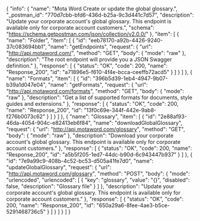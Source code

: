 {
  "info": {
    "name": "Mota Word Create or update the global glossary.",
    "_postman_id": "770d7cbb-bfd6-436d-b25a-9c3d441c7d57",
    "description": "Update your corporate account's global glossary. This endpoint is available only for corporate account customers.",
    "schema": "https://schema.getpostman.com/json/collection/v2.0.0/"
  },
  "item": [
    {
      "name": "Folder",
      "item": [
        {
          "id": "eeb78170-a92b-4426-9240-37c083694bb1",
          "name": "getEndpoints",
          "request": {
            "url": "http://api.motaword.com/",
            "method": "GET",
            "body": {
              "mode": "raw"
            },
            "description": "The root endpoint will provide you a JSON Swagger definition."
          },
          "response": [
            {
              "status": "OK",
              "code": 200,
              "name": "Response_200",
              "id": "a71896e5-f610-4f4e-bcca-ceeffb72acd5"
            }
          ]
        }
      ]
    },
    {
      "name": "Formats",
      "item": [
        {
          "id": "396b5d39-1eb4-4947-9b07-b39a1d047e04",
          "name": "getFormats",
          "request": {
            "url": "http://api.motaword.com/formats",
            "method": "GET",
            "body": {
              "mode": "raw"
            },
            "description": "Get a list of supported formats for documents, style guides and extensions."
          },
          "response": [
            {
              "status": "OK",
              "code": 200,
              "name": "Response_200",
              "id": "13f0c69e-344f-442e-9ab8-f276b0073c62"
            }
          ]
        }
      ]
    },
    {
      "name": "Glossary",
      "item": [
        {
          "id": "2e88af93-46da-4054-904c-e82413eb6f84",
          "name": "downloadGlobalGlossary",
          "request": {
            "url": "http://api.motaword.com/glossary",
            "method": "GET",
            "body": {
              "mode": "raw"
            },
            "description": "Download your corporate account's global glossary. This endpoint is available only for corporate account customers."
          },
          "response": [
            {
              "status": "OK",
              "code": 200,
              "name": "Response_200",
              "id": "a5b5f205-1ed7-44dc-b90d-6c943447b937"
            }
          ]
        },
        {
          "id": "7e9a99c9-408b-4c52-bc53-d505a41fe7d0",
          "name": "updateGlobalGlossary",
          "request": {
            "url": "http://api.motaword.com/glossary",
            "method": "POST",
            "body": {
              "mode": "urlencoded",
              "urlencoded": [
                {
                  "key": "glossary",
                  "value": "{}",
                  "disabled": false,
                  "description": "Glossary file"
                }
              ]
            },
            "description": "Update your corporate account's global glossary. This endpoint is available only for corporate account customers."
          },
          "response": [
            {
              "status": "OK",
              "code": 200,
              "name": "Response_200",
              "id": "650a29a6-8fee-4ae3-b5ce-5291468736c5"
            }
          ]
        }
      ]
    }
  ]
}